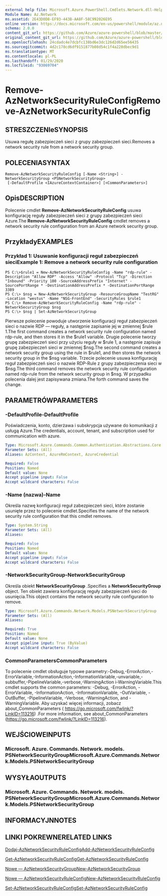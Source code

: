 ```yaml
---
external help file: Microsoft.Azure.PowerShell.Cmdlets.Network.dll-Help.xml
Module Name: Az.Network
ms.assetid: 2E43D0D8-EF93-443B-AA8F-58C992026E95
online version: https://docs.microsoft.com/en-us/powershell/module/az.network/remove-aznetworksecurityruleconfig
schema: 2.0.0
content_git_url: https://github.com/Azure/azure-powershell/blob/master/src/Network/Network/help/Remove-AzNetworkSecurityRuleConfig.md
original_content_git_url: https://github.com/Azure/azure-powershell/blob/master/src/Network/Network/help/Remove-AzNetworkSecurityRuleConfig.md
ms.openlocfilehash: 24cdadc4e7dcbfc138bd6e3dc126d2d65ee56435
ms.sourcegitcommit: 4d2c178cd6df9151877b08d54c1f4a228dbec9d1
ms.translationtype: MT
ms.contentlocale: pl-PL
ms.lasthandoff: 01/29/2020
ms.locfileid: "93869704"
---
```

# <span data-ttu-id="dccd3-101">Remove-AzNetworkSecurityRuleConfig</span><span class="sxs-lookup"><span data-stu-id="dccd3-101">Remove-AzNetworkSecurityRuleConfig</span></span>

## <span data-ttu-id="dccd3-102">STRESZCZENIe</span><span class="sxs-lookup"><span data-stu-id="dccd3-102">SYNOPSIS</span></span>
<span data-ttu-id="dccd3-103">Usuwa regułę zabezpieczeń sieci z grupy zabezpieczeń sieci.</span><span class="sxs-lookup"><span data-stu-id="dccd3-103">Removes a network security rule from a network security group.</span></span>

## <span data-ttu-id="dccd3-104">POLECENIA</span><span class="sxs-lookup"><span data-stu-id="dccd3-104">SYNTAX</span></span>

```
Remove-AzNetworkSecurityRuleConfig [-Name <String>] -NetworkSecurityGroup <PSNetworkSecurityGroup>
 [-DefaultProfile <IAzureContextContainer>] [<CommonParameters>]
```

## <span data-ttu-id="dccd3-105">Opis</span><span class="sxs-lookup"><span data-stu-id="dccd3-105">DESCRIPTION</span></span>
<span data-ttu-id="dccd3-106">Polecenie cmdlet **Remove-AzNetworkSecurityRuleConfig** usuwa konfigurację reguły zabezpieczeń sieci z grupy zabezpieczeń sieci Azure.</span><span class="sxs-lookup"><span data-stu-id="dccd3-106">The **Remove-AzNetworkSecurityRuleConfig** cmdlet removes a network security rule configuration from an Azure network security group.</span></span>

## <span data-ttu-id="dccd3-107">Przykłady</span><span class="sxs-lookup"><span data-stu-id="dccd3-107">EXAMPLES</span></span>

### <span data-ttu-id="dccd3-108">Przykład 1: Usuwanie konfiguracji reguł zabezpieczeń sieci</span><span class="sxs-lookup"><span data-stu-id="dccd3-108">Example 1: Remove a network security rule configuration</span></span>
```
PS C:\>$rule1 = New-AzNetworkSecurityRuleConfig -Name "rdp-rule" -Description "Allow RDP" -Access "Allow" -Protocol "Tcp" -Direction "Inbound" -Priority 100 -SourceAddressPrefix "Internet" -SourcePortRange * -DestinationAddressPrefix * -DestinationPortRange 3389
PS C:\> $nsg = New-AzNetworkSecurityGroup -ResourceGroupName "TestRG" -Location "westus" -Name "NSG-FrontEnd" -SecurityRules $rule1
PS C:\> Remove-AzNetworkSecurityRuleConfig -Name "rdp-rule" -NetworkSecurityGroup $nsg
PS C:\> $nsg | Set-AzNetworkSecurityGroup
```

<span data-ttu-id="dccd3-109">Pierwsze polecenie powoduje utworzenie konfiguracji reguł zabezpieczeń sieci o nazwie RDP — reguły, a następnie zapisanie jej w zmiennej $rule 1.</span><span class="sxs-lookup"><span data-stu-id="dccd3-109">The first command creates a network security rule configuration named rdp-rule, and then stores it in the $rule1 variable.</span></span>
<span data-ttu-id="dccd3-110">Drugie polecenie tworzy grupę zabezpieczeń sieci przy użyciu reguły w $rule 1, a następnie zapisuje grupę zabezpieczeń sieci w zmiennej $nsg.</span><span class="sxs-lookup"><span data-stu-id="dccd3-110">The second command creates a network security group using the rule in $rule1, and then stores the network security group in the $nsg variable.</span></span>
<span data-ttu-id="dccd3-111">Trzecie polecenie usuwa konfigurację reguł zabezpieczeń sieci o nazwie RDP-Rule z grupy zabezpieczenia sieci w $nsg.</span><span class="sxs-lookup"><span data-stu-id="dccd3-111">The third command removes the network security rule configuration named rdp-rule from the network security group in $nsg.</span></span>
<span data-ttu-id="dccd3-112">W przypadku polecenia dalej jest zapisywana zmiana.</span><span class="sxs-lookup"><span data-stu-id="dccd3-112">The forth command saves the change.</span></span>

## <span data-ttu-id="dccd3-113">PARAMETRÓW</span><span class="sxs-lookup"><span data-stu-id="dccd3-113">PARAMETERS</span></span>

### <span data-ttu-id="dccd3-114">-DefaultProfile</span><span class="sxs-lookup"><span data-stu-id="dccd3-114">-DefaultProfile</span></span>
<span data-ttu-id="dccd3-115">Poświadczenia, konto, dzierżawa i subskrypcja używane do komunikacji z usługą Azure.</span><span class="sxs-lookup"><span data-stu-id="dccd3-115">The credentials, account, tenant, and subscription used for communication with azure.</span></span>

```yaml
Type: Microsoft.Azure.Commands.Common.Authentication.Abstractions.Core.IAzureContextContainer
Parameter Sets: (All)
Aliases: AzContext, AzureRmContext, AzureCredential

Required: False
Position: Named
Default value: None
Accept pipeline input: False
Accept wildcard characters: False
```

### <span data-ttu-id="dccd3-116">-Name (nazwa)</span><span class="sxs-lookup"><span data-stu-id="dccd3-116">-Name</span></span>
<span data-ttu-id="dccd3-117">Określa nazwę konfiguracji reguł zabezpieczeń sieci, które zostanie usunięte przez to polecenie cmdlet.</span><span class="sxs-lookup"><span data-stu-id="dccd3-117">Specifies the name of the network security rule configuration that this cmdlet removes.</span></span>

```yaml
Type: System.String
Parameter Sets: (All)
Aliases:

Required: False
Position: Named
Default value: None
Accept pipeline input: False
Accept wildcard characters: False
```

### <span data-ttu-id="dccd3-118">-NetworkSecurityGroup</span><span class="sxs-lookup"><span data-stu-id="dccd3-118">-NetworkSecurityGroup</span></span>
<span data-ttu-id="dccd3-119">Określa obiekt **NetworkSecurityGroup** .</span><span class="sxs-lookup"><span data-stu-id="dccd3-119">Specifies a **NetworkSecurityGroup** object.</span></span>
<span data-ttu-id="dccd3-120">Ten obiekt zawiera konfigurację reguły zabezpieczeń sieci do usunięcia.</span><span class="sxs-lookup"><span data-stu-id="dccd3-120">This object contains the network security rule configuration to remove.</span></span>

```yaml
Type: Microsoft.Azure.Commands.Network.Models.PSNetworkSecurityGroup
Parameter Sets: (All)
Aliases:

Required: True
Position: Named
Default value: None
Accept pipeline input: True (ByValue)
Accept wildcard characters: False
```

### <span data-ttu-id="dccd3-121">CommonParameters</span><span class="sxs-lookup"><span data-stu-id="dccd3-121">CommonParameters</span></span>
<span data-ttu-id="dccd3-122">To polecenie cmdlet obsługuje typowe parametry:-Debug,-ErrorAction,-ErrorVariable,-InformationAction,-InformationVariable,-unvariable,-subbuffer,-PipelineVariable,-verbose,-WarningAction i-WarningVariable.</span><span class="sxs-lookup"><span data-stu-id="dccd3-122">This cmdlet supports the common parameters: -Debug, -ErrorAction, -ErrorVariable, -InformationAction, -InformationVariable, -OutVariable, -OutBuffer, -PipelineVariable, -Verbose, -WarningAction, and -WarningVariable.</span></span> <span data-ttu-id="dccd3-123">Aby uzyskać więcej informacji, zobacz about_CommonParameters ( https://go.microsoft.com/fwlink/?LinkID=113216) .</span><span class="sxs-lookup"><span data-stu-id="dccd3-123">For more information, see about_CommonParameters (https://go.microsoft.com/fwlink/?LinkID=113216).</span></span>

## <span data-ttu-id="dccd3-124">WEJŚCIOWE</span><span class="sxs-lookup"><span data-stu-id="dccd3-124">INPUTS</span></span>

### <span data-ttu-id="dccd3-125">Microsoft. Azure. Commands. Network. models. PSNetworkSecurityGroup</span><span class="sxs-lookup"><span data-stu-id="dccd3-125">Microsoft.Azure.Commands.Network.Models.PSNetworkSecurityGroup</span></span>

## <span data-ttu-id="dccd3-126">WYSYŁA</span><span class="sxs-lookup"><span data-stu-id="dccd3-126">OUTPUTS</span></span>

### <span data-ttu-id="dccd3-127">Microsoft. Azure. Commands. Network. models. PSNetworkSecurityGroup</span><span class="sxs-lookup"><span data-stu-id="dccd3-127">Microsoft.Azure.Commands.Network.Models.PSNetworkSecurityGroup</span></span>

## <span data-ttu-id="dccd3-128">INFORMACYJN</span><span class="sxs-lookup"><span data-stu-id="dccd3-128">NOTES</span></span>

## <span data-ttu-id="dccd3-129">LINKI POKREWNE</span><span class="sxs-lookup"><span data-stu-id="dccd3-129">RELATED LINKS</span></span>

[<span data-ttu-id="dccd3-130">Dodaj-AzNetworkSecurityRuleConfig</span><span class="sxs-lookup"><span data-stu-id="dccd3-130">Add-AzNetworkSecurityRuleConfig</span></span>](./Add-AzNetworkSecurityRuleConfig.md)

[<span data-ttu-id="dccd3-131">Get-AzNetworkSecurityRuleConfig</span><span class="sxs-lookup"><span data-stu-id="dccd3-131">Get-AzNetworkSecurityRuleConfig</span></span>](./Get-AzNetworkSecurityRuleConfig.md)

[<span data-ttu-id="dccd3-132">Nowe — AzNetworkSecurityGroup</span><span class="sxs-lookup"><span data-stu-id="dccd3-132">New-AzNetworkSecurityGroup</span></span>](./New-AzNetworkSecurityGroup.md)

[<span data-ttu-id="dccd3-133">Nowe — AzNetworkSecurityRuleConfig</span><span class="sxs-lookup"><span data-stu-id="dccd3-133">New-AzNetworkSecurityRuleConfig</span></span>](./New-AzNetworkSecurityRuleConfig.md)

[<span data-ttu-id="dccd3-134">Set-AzNetworkSecurityRuleConfig</span><span class="sxs-lookup"><span data-stu-id="dccd3-134">Set-AzNetworkSecurityRuleConfig</span></span>](./Set-AzNetworkSecurityRuleConfig.md)


